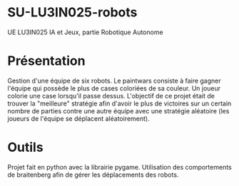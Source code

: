 # SU-LU3IN025-robots
UE LU3IN025 IA et Jeux, partie Robotique Autonome

# Présentation

Gestion d'une équipe de six robots. Le paintwars consiste à faire gagner l'équipe qui possède le plus de cases coloriées de sa couleur. Un joueur colorie une case lorsqu'il passe dessus. L'objectif de ce projet était de trouver la "meilleure" stratégie afin d'avoir le plus de victoires sur un certain nombre de parties contre une autre équipe avec une stratégie aléatoire (les joueurs de l'équipe se déplacent aléatoirement).

# Outils

Projet fait en python avec la librairie pygame. Utilisation des comportements de braitenberg afin de gérer les déplacements des robots.
